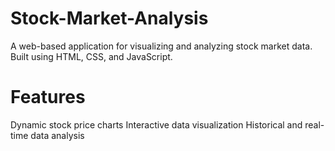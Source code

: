 # Stock-Market-Analysis


A web-based application for visualizing and analyzing stock market data. Built using HTML, CSS, and JavaScript.

# Features
Dynamic stock price charts
Interactive data visualization
Historical and real-time data analysis
